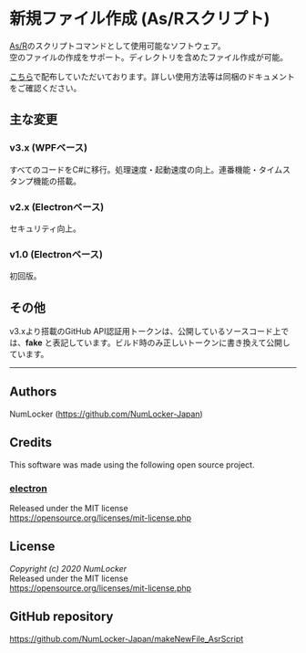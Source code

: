 # 新規ファイル作成 (As/Rスクリプト)
[As/R](https://all.undo.jp/asr/)のスクリプトコマンドとして使用可能なソフトウェア。<br>
空のファイルの作成をサポート。ディレクトリを含めたファイル作成が可能。

[こちら](https://all.undo.jp/asr/Appendix_UserTools.html)で配布していただいております。詳しい使用方法等は同梱のドキュメントをご確認ください。

## 主な変更
### v3.x (WPFベース)
すべてのコードをC#に移行。処理速度・起動速度の向上。連番機能・タイムスタンプ機能の搭載。

### v2.x (Electronベース)
セキュリティ向上。

### v1.0 (Electronベース)
初回版。

## その他
v3.xより搭載のGitHub API認証用トークンは、公開しているソースコード上では、**fake** と表記しています。ビルド時のみ正しいトークンに書き換えて公開しています。

---------------------

## Authors
NumLocker (https://github.com/NumLocker-Japan)

## Credits
This software was made using the following open source project.

### [electron](https://github.com/electron/electron)
Released under the MIT license<br>
https://opensource.org/licenses/mit-license.php

## License
*Copyright (c) 2020 NumLocker*<br>
Released under the MIT license<br>
https://opensource.org/licenses/mit-license.php

## GitHub repository
https://github.com/NumLocker-Japan/makeNewFile_AsrScript

